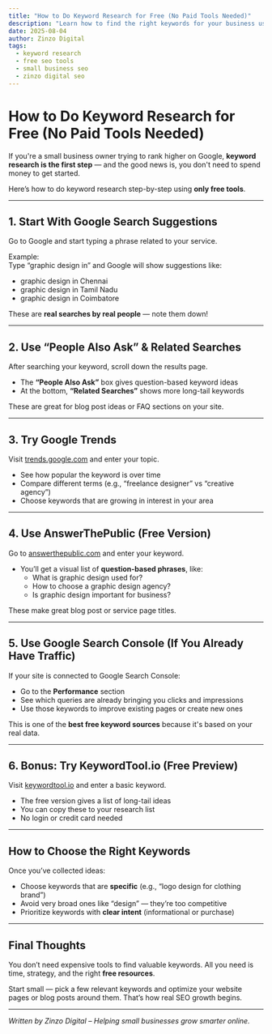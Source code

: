 ```yaml
---
title: "How to Do Keyword Research for Free (No Paid Tools Needed)"
description: "Learn how to find the right keywords for your business using only free tools and simple strategies — no paid software required."
date: 2025-08-04
author: Zinzo Digital
tags:
  - keyword research
  - free seo tools
  - small business seo
  - zinzo digital seo
---
```


# How to Do Keyword Research for Free (No Paid Tools Needed)

If you're a small business owner trying to rank higher on Google, **keyword research is the first step** — and the good news is, you don't need to spend money to get started.

Here’s how to do keyword research step-by-step using **only free tools**.

---

## 1. Start With Google Search Suggestions

Go to Google and start typing a phrase related to your service.

Example:  
Type “graphic design in” and Google will show suggestions like:  
- graphic design in Chennai  
- graphic design in Tamil Nadu  
- graphic design in Coimbatore  

These are **real searches by real people** — note them down!

---

## 2. Use “People Also Ask” & Related Searches

After searching your keyword, scroll down the results page.

- The **“People Also Ask”** box gives question-based keyword ideas  
- At the bottom, **“Related Searches”** shows more long-tail keywords  

These are great for blog post ideas or FAQ sections on your site.

---

## 3. Try Google Trends

Visit [trends.google.com](https://trends.google.com) and enter your topic.

- See how popular the keyword is over time  
- Compare different terms (e.g., “freelance designer” vs “creative agency”)  
- Choose keywords that are growing in interest in your area  

---

## 4. Use AnswerThePublic (Free Version)

Go to [answerthepublic.com](https://answerthepublic.com) and enter your keyword.

- You’ll get a visual list of **question-based phrases**, like:  
  - What is graphic design used for?  
  - How to choose a graphic design agency?  
  - Is graphic design important for business?

These make great blog post or service page titles.

---

## 5. Use Google Search Console (If You Already Have Traffic)

If your site is connected to Google Search Console:

- Go to the **Performance** section  
- See which queries are already bringing you clicks and impressions  
- Use those keywords to improve existing pages or create new ones

This is one of the **best free keyword sources** because it's based on your real data.

---

## 6. Bonus: Try KeywordTool.io (Free Preview)

Visit [keywordtool.io](https://keywordtool.io) and enter a basic keyword.

- The free version gives a list of long-tail ideas  
- You can copy these to your research list  
- No login or credit card needed

---

## How to Choose the Right Keywords

Once you’ve collected ideas:

- Choose keywords that are **specific** (e.g., “logo design for clothing brand”)  
- Avoid very broad ones like “design” — they’re too competitive  
- Prioritize keywords with **clear intent** (informational or purchase)

---

## Final Thoughts

You don’t need expensive tools to find valuable keywords. All you need is time, strategy, and the right **free resources**.

Start small — pick a few relevant keywords and optimize your website pages or blog posts around them. That’s how real SEO growth begins.

---

*Written by Zinzo Digital – Helping small businesses grow smarter online.*
